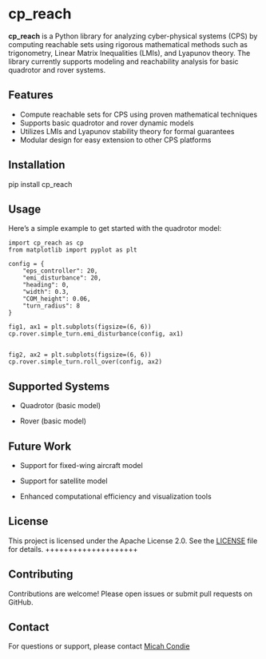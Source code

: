 # cp_reach

**cp_reach** is a Python library for analyzing cyber-physical systems (CPS) by computing reachable sets using rigorous mathematical methods such as trigonometry, Linear Matrix Inequalities (LMIs), and Lyapunov theory. The library currently supports modeling and reachability analysis for basic quadrotor and rover systems.

## Features

- Compute reachable sets for CPS using proven mathematical techniques
- Supports basic quadrotor and rover dynamic models
- Utilizes LMIs and Lyapunov stability theory for formal guarantees
- Modular design for easy extension to other CPS platforms

## Installation

pip install cp_reach


## Usage

Here’s a simple example to get started with the quadrotor model:

    import cp_reach as cp
    from matplotlib import pyplot as plt

    config = {
        "eps_controller": 20,
        "emi_disturbance": 20,
        "heading": 0,
        "width": 0.3,
        "COM_height": 0.06,
        "turn_radius": 8
    }

    fig1, ax1 = plt.subplots(figsize=(6, 6))
    cp.rover.simple_turn.emi_disturbance(config, ax1)


    fig2, ax2 = plt.subplots(figsize=(6, 6))
    cp.rover.simple_turn.roll_over(config, ax2)

## Supported Systems

- Quadrotor (basic model)

- Rover (basic model)

## Future Work

- Support for fixed-wing aircraft model

- Support for satellite model

- Enhanced computational efficiency and visualization tools

## License

This project is licensed under the Apache License 2.0. See the [LICENSE](LICENSE)
 file for details.
 ++++++++++++++++++++
## Contributing

Contributions are welcome! Please open issues or submit pull requests on GitHub.

## Contact
For questions or support, please contact [Micah Condie](mailto:mkcondie01@gmail.com)
